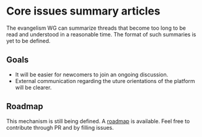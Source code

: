 # Core issues summary articles

The evangelism WG can summarize threads that become too long to be read and understood in a reasonable time. The format
of such summaries is yet to be defined.

## Goals

* It will be easier for newcomers to join an ongoing discussion.
* External communication regarding the uture orientations of the platform will be clearer.

## Roadmap

This mechanism is still being defined. A [roadmap](./roadmap.md) is available. Feel free to contribute through PR and by
filling issues.
